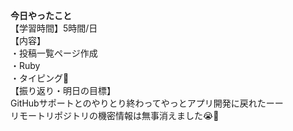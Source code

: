 **今日やったこと**<br>
【学習時間】5時間/日<br>
【内容】<br>
・投稿一覧ページ作成<br>
・Ruby<br>
・タイピング🍦<br>
【振り返り・明日の目標】<br>
GitHubサポートとのやりとり終わってやっとアプリ開発に戻れたーー<br>
リモートリポジトリの機密情報は無事消えました😭🩵
